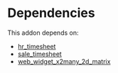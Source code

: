 # Dependencies

This addon depends on:

- [hr_timesheet](../../odoo-bringout-oca-ocb-hr_timesheet)
- [sale_timesheet](../../odoo-bringout-oca-ocb-sale_timesheet)
- [web_widget_x2many_2d_matrix](../../odoo-bringout-oca-web-web_widget_x2many_2d_matrix)

